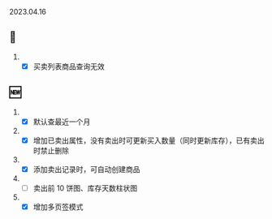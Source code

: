 2023.04.16

## 🐞

1. - [x] 买卖列表商品查询无效

## 🆕

1. - [x] 默认查最近一个月
2. - [x] 增加已卖出属性，没有卖出时可更新买入数量（同时更新库存），已有卖出时禁止删除
3. - [x] 添加卖出记录时，可自动创建商品
4. - [ ] 卖出前 10 饼图、库存天数柱状图
5. - [x] 增加多页签模式
